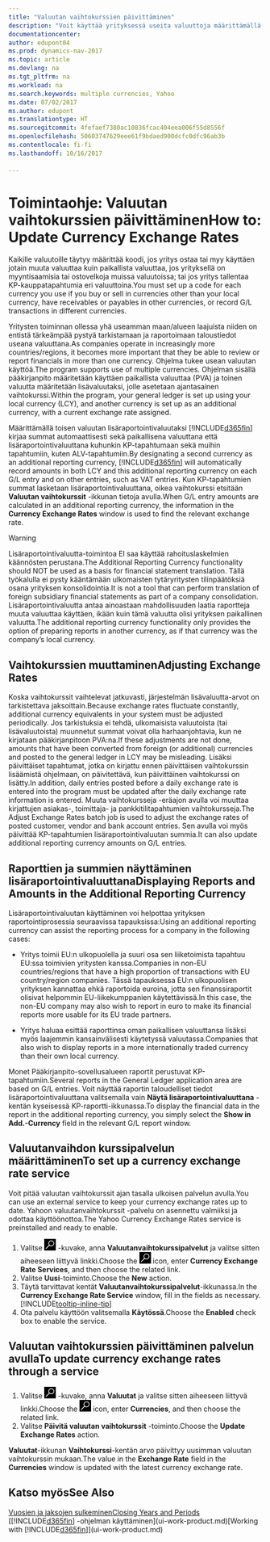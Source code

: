 ```yaml
---
title: "Valuutan vaihtokurssien päivittäminen"
description: "Voit käyttää yrityksessä useita valuuttoja määrittämällä kullekin valuutalle koodin ja käyttämällä ulkoista vaihtokurssipalvelua, kuten Yahoota."
documentationcenter: 
author: edupont04
ms.prod: dynamics-nav-2017
ms.topic: article
ms.devlang: na
ms.tgt_pltfrm: na
ms.workload: na
ms.search.keywords: multiple currencies, Yahoo
ms.date: 07/02/2017
ms.author: edupont
ms.translationtype: HT
ms.sourcegitcommit: 4fefaef7380ac10836fcac404eea006f55d8556f
ms.openlocfilehash: 50603747629eee61f9bdaed900dcfc0dfc96ab3b
ms.contentlocale: fi-fi
ms.lasthandoff: 10/16/2017

---
```

# <a name="how-to-update-currency-exchange-rates"></a><span data-ttu-id="45483-103">Toimintaohje: Valuutan vaihtokurssien päivittäminen</span><span class="sxs-lookup"><span data-stu-id="45483-103">How to: Update Currency Exchange Rates</span></span>
<span data-ttu-id="45483-104">Kaikille valuutoille täytyy määrittää koodi, jos yritys ostaa tai myy käyttäen jotain muuta valuuttaa kuin paikallista valuuttaa, jos yrityksellä on myyntisaamisia tai ostovelkoja muissa valuutoissa; tai jos yritys tallentaa KP-kauppatapahtumia eri valuuttoina.</span><span class="sxs-lookup"><span data-stu-id="45483-104">You must set up a code for each currency you use if you buy or sell in currencies other than your local currency, have receivables or payables in other currencies, or record G/L transactions in different currencies.</span></span>  

<span data-ttu-id="45483-105">Yritysten toiminnan ollessa yhä useamman maan/alueen laajuista niiden on entistä tärkeämpää pystyä tarkistamaan ja raportoimaan taloustiedot useana valuuttana.</span><span class="sxs-lookup"><span data-stu-id="45483-105">As companies operate in increasingly more countries/regions, it becomes more important that they be able to review or report financials in more than one currency.</span></span> <span data-ttu-id="45483-106">Ohjelma tukee usean valuutan käyttöä.</span><span class="sxs-lookup"><span data-stu-id="45483-106">The program supports use of multiple currencies.</span></span> <span data-ttu-id="45483-107">Ohjelman sisällä pääkirjanpito määritetään käyttäen paikallista valuuttaa (PVA) ja toinen valuutta määritetään lisävaluutaksi, jolle asetetaan ajantasainen vaihtokurssi.</span><span class="sxs-lookup"><span data-stu-id="45483-107">Within the program, your general ledger is set up using your local currency (LCY), and another currency is set up as an additional currency, with a current exchange rate assigned.</span></span>  

 <span data-ttu-id="45483-108">Määrittämällä toisen valuutan lisäraportointivaluutaksi [!INCLUDE[d365fin](includes/d365fin_md.md)] kirjaa summat automaattisesti sekä paikallisena valuuttana että lisäraportointivaluuttana kuhunkin KP-tapahtumaan sekä muihin tapahtumiin, kuten ALV-tapahtumiin.</span><span class="sxs-lookup"><span data-stu-id="45483-108">By designating a second currency as an additional reporting currency, [!INCLUDE[d365fin](includes/d365fin_md.md)] will automatically record amounts in both LCY and this additional reporting currency on each G/L entry and on other entries, such as VAT entries.</span></span> <span data-ttu-id="45483-109">Kun KP-tapahtumien summat lasketaan lisäraportointivaluuttana, oikea vaihtokurssi etsitään **Valuutan vaihtokurssit** -ikkunan tietoja avulla.</span><span class="sxs-lookup"><span data-stu-id="45483-109">When G/L entry amounts are calculated in an additional reporting currency, the information in the **Currency Exchange Rates** window is used to find the relevant exchange rate.</span></span>  

> [!WARNING]  
>  <span data-ttu-id="45483-110">Lisäraportointivaluutta-toimintoa EI saa käyttää rahoituslaskelmien käännösten perustana.</span><span class="sxs-lookup"><span data-stu-id="45483-110">The Additional Reporting Currency functionality should NOT be used as a basis for financial statement translation.</span></span> <span data-ttu-id="45483-111">Tällä työkalulla ei pysty kääntämään ulkomaisten tytäryritysten tilinpäätöksiä osana yrityksen konsolidointia.</span><span class="sxs-lookup"><span data-stu-id="45483-111">It is not a tool that can perform translation of foreign subsidiary financial statements as part of a company consolidation.</span></span> <span data-ttu-id="45483-112">Lisäraportointivaluutta antaa ainoastaan mahdollisuuden laatia raportteja muuta valuuttaa käyttäen, ikään kuin tämä valuutta olisi yrityksen paikallinen valuutta.</span><span class="sxs-lookup"><span data-stu-id="45483-112">The additional reporting currency functionality only provides the option of preparing reports in another currency, as if that currency was the company’s local currency.</span></span>

## <a name="adjusting-exchange-rates"></a><span data-ttu-id="45483-113">Vaihtokurssien muuttaminen</span><span class="sxs-lookup"><span data-stu-id="45483-113">Adjusting Exchange Rates</span></span>  
<span data-ttu-id="45483-114">Koska vaihtokurssit vaihtelevat jatkuvasti, järjestelmän lisävaluutta-arvot on tarkistettava jaksoittain.</span><span class="sxs-lookup"><span data-stu-id="45483-114">Because exchange rates fluctuate constantly, additional currency equivalents in your system must be adjusted periodically.</span></span> <span data-ttu-id="45483-115">Jos tarkistuksia ei tehdä, ulkomaisista valuutoista (tai lisävaluutoista) muunnetut summat voivat olla harhaanjohtavia, kun ne kirjataan pääkirjanpitoon PVA:na.</span><span class="sxs-lookup"><span data-stu-id="45483-115">If these adjustments are not done, amounts that have been converted from foreign (or additional) currencies and posted to the general ledger in LCY may be misleading.</span></span> <span data-ttu-id="45483-116">Lisäksi päivittäiset tapahtumat, jotka on kirjattu ennen päivittäisen vaihtokurssin lisäämistä ohjelmaan, on päivitettävä, kun päivittäinen vaihtokurssi on lisätty.</span><span class="sxs-lookup"><span data-stu-id="45483-116">In addition, daily entries posted before a daily exchange rate is entered into the program must be updated after the daily exchange rate information is entered.</span></span> <span data-ttu-id="45483-117">Muuta vaihtokursseja -eräajon avulla voi muuttaa kirjattujen asiakas-, toimittaja- ja pankkitilitapahtumien vaihtokursseja.</span><span class="sxs-lookup"><span data-stu-id="45483-117">The Adjust Exchange Rates batch job is used to adjust the exchange rates of posted customer, vendor and bank account entries.</span></span> <span data-ttu-id="45483-118">Sen avulla voi myös päivittää KP-tapahtumien lisäraportointivaluutan summia.</span><span class="sxs-lookup"><span data-stu-id="45483-118">It can also update additional reporting currency amounts on G/L entries.</span></span>  

## <a name="displaying-reports-and-amounts-in-the-additional-reporting-currency"></a><span data-ttu-id="45483-119">Raporttien ja summien näyttäminen lisäraportointivaluuttana</span><span class="sxs-lookup"><span data-stu-id="45483-119">Displaying Reports and Amounts in the Additional Reporting Currency</span></span>  
<span data-ttu-id="45483-120">Lisäraportointivaluutan käyttäminen voi helpottaa yrityksen raportointiprosessia seuraavissa tapauksissa:</span><span class="sxs-lookup"><span data-stu-id="45483-120">Using an additional reporting currency can assist the reporting process for a company in the following cases:</span></span>  

- <span data-ttu-id="45483-121">Yritys toimii EU:n ulkopuolella ja suuri osa sen liiketoimista tapahtuu EU:ssa toimivien yritysten kanssa.</span><span class="sxs-lookup"><span data-stu-id="45483-121">Companies in non-EU countries/regions that have a high proportion of transactions with EU country/region companies.</span></span> <span data-ttu-id="45483-122">Tässä tapauksessa EU:n ulkopuolisen yrityksen kannattaa ehkä raportoida euroina, jotta sen finanssiraportit olisivat helpommin EU-liikekumppanien käytettävissä.</span><span class="sxs-lookup"><span data-stu-id="45483-122">In this case, the non-EU company may also wish to report in euro to make its financial reports more usable for its EU trade partners.</span></span>  

- <span data-ttu-id="45483-123">Yritys haluaa esittää raporttinsa oman paikallisen valuuttansa lisäksi myös laajemmin kansainvälisesti käytetyssä valuutassa.</span><span class="sxs-lookup"><span data-stu-id="45483-123">Companies that also wish to display reports in a more internationally traded currency than their own local currency.</span></span>  

<span data-ttu-id="45483-124">Monet Pääkirjanpito-sovellusalueen raportit perustuvat KP-tapahtumiin.</span><span class="sxs-lookup"><span data-stu-id="45483-124">Several reports in the General Ledger application area are based on G/L entries.</span></span> <span data-ttu-id="45483-125">Voit näyttää raportin taloudelliset tiedot lisäraportointivaluuttana valitsemalla vain **Näytä lisäraportointivaluuttana** -kentän kyseisessä KP-raportti-ikkunassa.</span><span class="sxs-lookup"><span data-stu-id="45483-125">To display the financial data in the report in the additional reporting currency, you simply select the **Show in Add.-Currency** field in the relevant G/L report window.</span></span>  

## <a name="to-set-up-a-currency-exchange-rate-service"></a><span data-ttu-id="45483-126">Valuutanvaihdon kurssipalvelun määrittäminen</span><span class="sxs-lookup"><span data-stu-id="45483-126">To set up a currency exchange rate service</span></span>
<span data-ttu-id="45483-127">Voit pitää valuutan vaihtokurssit ajan tasalla ulkoisen palvelun avulla.</span><span class="sxs-lookup"><span data-stu-id="45483-127">You can use an external service to keep your currency exchange rates up to date.</span></span> <span data-ttu-id="45483-128">Yahoon valuutanvaihtokurssit -palvelu on asennettu valmiiksi ja odottaa käyttöönottoa.</span><span class="sxs-lookup"><span data-stu-id="45483-128">The Yahoo Currency Exchange Rates service is preinstalled and ready to enable.</span></span>

1. <span data-ttu-id="45483-129">Valitse ![Etsi sivu tai raportti](media/ui-search/search_small.png "Etsi sivu tai raportti -kuvake") -kuvake, anna **Valuutanvaihtokurssipalvelut** ja valitse sitten aiheeseen liittyvä linkki.</span><span class="sxs-lookup"><span data-stu-id="45483-129">Choose the ![Search for Page or Report](media/ui-search/search_small.png "Search for Page or Report icon") icon, enter **Currency Exchange Rate Services**, and then choose the related link.</span></span>
2. <span data-ttu-id="45483-130">Valitse **Uusi**-toiminto.</span><span class="sxs-lookup"><span data-stu-id="45483-130">Choose the **New** action.</span></span>
3. <span data-ttu-id="45483-131">Täytä tarvittavat kentät **Valuutanvaihtokurssipalvelut**-ikkunassa.</span><span class="sxs-lookup"><span data-stu-id="45483-131">In the **Currency Exchange Rate Service** window, fill in the fields as necessary.</span></span> [!INCLUDE[tooltip-inline-tip](includes/tooltip-inline-tip_md.md)]
4. <span data-ttu-id="45483-132">Ota palvelu käyttöön valitsemalla **Käytössä**.</span><span class="sxs-lookup"><span data-stu-id="45483-132">Choose the **Enabled** check box to enable the service.</span></span>

## <a name="to-update-currency-exchange-rates-through-a-service"></a><span data-ttu-id="45483-133">Valuutan vaihtokurssien päivittäminen palvelun avulla</span><span class="sxs-lookup"><span data-stu-id="45483-133">To update currency exchange rates through a service</span></span>
1. <span data-ttu-id="45483-134">Valitse ![Etsi sivu tai raportti](media/ui-search/search_small.png "Etsi sivu tai raportti -kuvake") -kuvake, anna **Valuutat** ja valitse sitten aiheeseen liittyvä linkki.</span><span class="sxs-lookup"><span data-stu-id="45483-134">Choose the ![Search for Page or Report](media/ui-search/search_small.png "Search for Page or Report icon") icon, enter **Currencies**, and then choose the related link.</span></span>
2. <span data-ttu-id="45483-135">Valitse **Päivitä valuutan vaihtokurssit** -toiminto.</span><span class="sxs-lookup"><span data-stu-id="45483-135">Choose the **Update Exchange Rates** action.</span></span>

<span data-ttu-id="45483-136">**Valuutat**-ikkunan **Vaihtokurssi**-kentän arvo päivittyy uusimman valuutan vaihtokurssin mukaan.</span><span class="sxs-lookup"><span data-stu-id="45483-136">The value in the **Exchange Rate** field in the **Currencies** window is updated with the latest currency exchange rate.</span></span>

## <a name="see-also"></a><span data-ttu-id="45483-137">Katso myös</span><span class="sxs-lookup"><span data-stu-id="45483-137">See Also</span></span>
[<span data-ttu-id="45483-138">Vuosien ja jaksojen sulkeminen</span><span class="sxs-lookup"><span data-stu-id="45483-138">Closing Years and Periods</span></span>](year-close-years-periods.md)  
<span data-ttu-id="45483-139">[[!INCLUDE[d365fin](includes/d365fin_md.md)] -ohjelman käyttäminen](ui-work-product.md)</span><span class="sxs-lookup"><span data-stu-id="45483-139">[Working with [!INCLUDE[d365fin](includes/d365fin_md.md)]](ui-work-product.md)</span></span>


